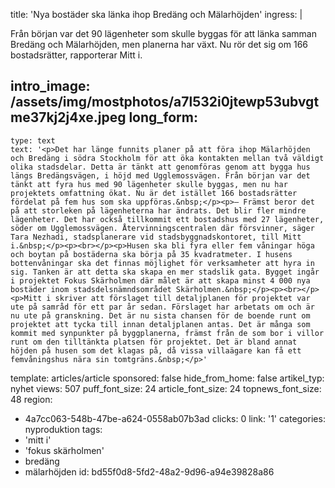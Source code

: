 title: 'Nya bostäder ska länka ihop Bredäng och Mälarhöjden'
ingress: |
  <p>Från början var det 90 lägenheter som skulle byggas för att länka samman Bredäng och Mälarhöjden, men planerna har växt. Nu rör det sig om 166 bostadsrätter, rapporterar Mitt i.
  </p>
  <h2></h2>
  
intro_image: /assets/img/mostphotos/a7l532i0jtewp53ubvgtme37kj2j4xe.jpeg
long_form:
  -
    type: text
    text: '<p>Det har länge funnits planer på att föra ihop Mälarhöjden och Bredäng i södra Stockholm för att öka kontakten mellan två väldigt olika stadsdelar. Detta är tänkt att genomföras genom att bygga hus längs Bredängsvägen, i höjd med Ugglemossvägen. Från början var det tänkt att fyra hus med 90 lägenheter skulle byggas, men nu har projektets omfattning ökat. Nu är det istället 166 bostadsrätter fördelat på fem hus som ska uppföras.&nbsp;</p><p>– Främst beror det på att storleken på lägenheterna har ändrats. Det blir fler mindre lägenheter. Det har också tillkommit ett bostadshus med 27 lägenheter, söder om Ugglemossvägen. Återvinningscentralen där försvinner, säger Tara Nezhadi, stadsplanerare vid stadsbyggnadskontoret, till Mitt i.&nbsp;</p><p><br></p><p>Husen ska bli fyra eller fem våningar höga och boytan på bostäderna ska börja på 35 kvadratmeter. I husens bottenvåningar ska det finnas möjlighet för verksamheter att hyra in sig. Tanken är att detta ska skapa en mer stadslik gata. Bygget ingår i projektet Fokus Skärholmen där målet är att skapa minst 4 000 nya bostäder inom stadsdelsnämndsområdet Skärholmen.&nbsp;</p><p><br></p><p>Mitt i skriver att förslaget till detaljplanen för projektet var ute på samråd för ett par år sedan. Förslaget har arbetats om och är nu ute på granskning. Det är nu sista chansen för de boende runt om projektet att tycka till innan detaljplanen antas. Det är många som kommit med synpunkter på byggplanerna, främst från de som bor i villor runt om den tilltänkta platsen för projektet. Det är bland annat höjden på husen som det klagas på, då vissa villaägare kan få ett femvåningshus nära sin tomtgräns.&nbsp;</p>'
template: articles/article
sponsored: false
hide_from_home: false
artikel_typ: nyhet
views: 507
puff_font_size: 24
article_font_size: 24
topnews_font_size: 48
region:
  - 4a7cc063-548b-47be-a624-0558ab07b3ad
clicks: 0
link: '1'
categories: nyproduktion
tags:
  - 'mitt i'
  - 'fokus skärholmen'
  - bredäng
  - mälarhöjden
id: bd55f0d8-5fd2-48a2-9d96-a94e39828a86
